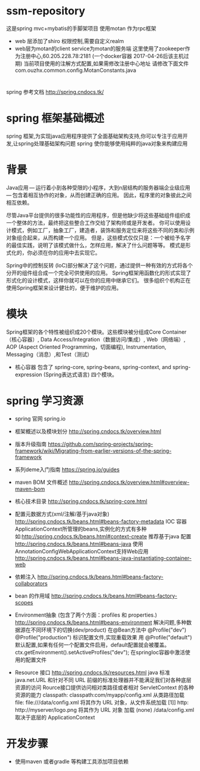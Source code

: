 # ssm-repository
这是spring mvc+mybatis的手脚架项目  使用motan 作为rpc框架
* web 层添加了shiro 权限控制,需要自定义realm
* web层为motan的client service为motan的服务端
这里使用了zookeeper作为注册中心,60.205.228.78:2181 (一个docker容器 2017-04-26后该主机过期)
当前项目使用的注解方式配置,如果需修改注册中心地址 请修改下面文件
com.ouzhx.common.config.MotanConstants.java

##
#
spring 参考文档 http://spring.cndocs.tk/ 
 # spring 框架基础概述
 spring 框架,为实现java应用程序提供了全面基础架构支持,你可以专注于应用开发,让spring处理基础架构问题
 spring 使你能够使用纯粹的java对象来构建应用

 # 背景
 Java应用 — 运行着小到各种受限的小程序，大到n层结构的服务器端企业级应用 — 包含着相互协作的对象，从而创建正确的应用。 因此，程序里的对象彼此之间相互依赖。

 尽管Java平台提供的很多功能性的应用程序，但是他缺少将这些基础组件组织成一个整体的方法，最终把这些整合工作交给了架构师或是开发者。 你可以使用设计模式，例如工厂，抽象工厂，建造者，装饰和服务定位来将这些不同的类和示例对象组合起来，从而构建一个应用。 但是，这些模式仅仅只是：一个被给予名字的最佳实践，说明了该模式做什么，怎样应用，解决了什么问题等等。 模式是形式化的，你必须在你的应用中去实现它。

 Spring中的控制反转 (IoC)部分解决了这个问题，通过提供一种有效的方式将各个分开的组件组合成一个完全可供使用的应用。 Spring框架用函数化的形式实现了形式化的设计模式，这样你就可以在你的应用中继承它们。 很多组织个机构正在使用Spring框架来设计健壮的，便于维护的应用。

 # 模块
 Spring框架的各个特性被组织成20个模块。这些模块被分组成Core Container（核心容器）, Data Access/Integration（数据访问/集成）, Web（网络端）, AOP (Aspect Oriented Programming，切面编程), Instrumentation, Messaging（消息）,和Test（测试）
 * 核心容器 包含了 spring-core, spring-beans, spring-context, and spring-expression (Spring表达式语言) 四个模块。

 # spring 学习资源
 * spring 官网  spring.io
 * 框架概述以及模块划分 http://spring.cndocs.tk/overview.html
 * 版本升级指南 https://github.com/spring-projects/spring-framework/wiki/Migrating-from-earlier-versions-of-the-spring-framework
 * 系列deme入门指南 https://spring.io/guides
 * maven BOM 文件概述 http://spring.cndocs.tk/overview.html#overview-maven-bom
 * 核心技术目录 http://spring.cndocs.tk/spring-core.html
 * 配置元数据方式(xml/注解/基于java对象) http://spring.cndocs.tk/beans.html#beans-factory-metadata
 IOC 容器 ApplicationContext所管理的beans,实例化的方式有多种 如:http://spring.cndocs.tk/beans.html#context-create
 推荐基于java 配置 http://spring.cndocs.tk/beans.html#beans-java
 使用AnnotationConfigWebApplicationContext支持Web应用  http://spring.cndocs.tk/beans.html#beans-java-instantiating-container-web
 * 依赖注入 http://spring.cndocs.tk/beans.html#beans-factory-collaborators
 * bean 的作用域 http://spring.cndocs.tk/beans.html#beans-factory-scopes

 * Environment抽象 (包含了两个方面：profiles 和 properties.) http://spring.cndocs.tk/beans.html#beans-environment
 解决问题,多种数据源在不同环境下的切换(dev/product)
 在@Bean方法中  @Profile("dev")  @Profile("production") 标识配置文件,实现重载效果
 用 @Profile("default") 默认配置,如果有任何一个配置文件启用，default配置就会被覆盖。
 ctx.getEnvironment().setActiveProfiles("dev"); 在springIoc容器中激活使用的配置文件

 * Resource 接口 http://spring.cndocs.tk/resources.html
 java 标准 java.net.URL 和针对不同 URL 前缀的标准处理器并不能满足我们对各种底层资源的访问
 Rource接口提供访问相对类路径或者相对 ServletContext 的各种资源的能力
 classpath:   classpath:com/myapp/config.xml    从类路径加载
 file:        file:///data/config.xml           将其作为 URL 对象，从文件系统加载 [1]]
 http:        http://myserver/logo.png          将其作为 URL 对象 加载
 (none)       /data/config.xml                  取决于底层的 ApplicationContext


 # 开发步骤
 * 使用maven 或者gradle 等构建工具添加项目依赖
